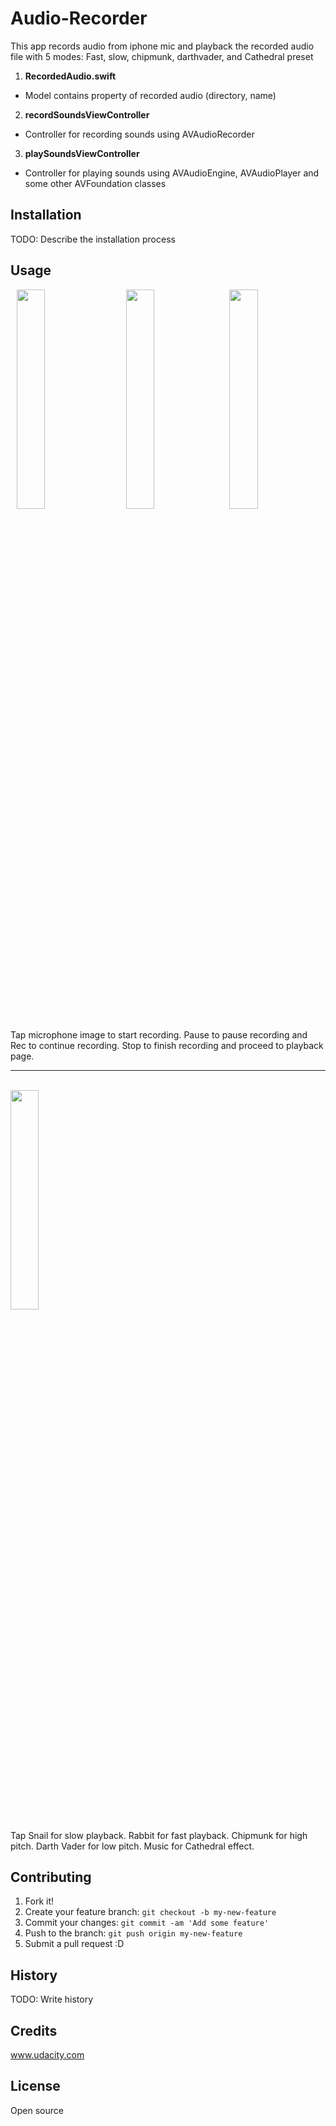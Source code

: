 # Audio-Recorder
This app records audio from iphone mic and playback the recorded audio file with 5 modes: 
Fast, slow, chipmunk, darthvader, and Cathedral preset

1. **RecordedAudio.swift**
  * Model contains property of recorded audio (directory, name)
2. **recordSoundsViewController**
  * Controller for recording sounds using AVAudioRecorder
3. **playSoundsViewController**
  * Controller for playing sounds using AVAudioEngine, AVAudioPlayer and some other AVFoundation classes


## Installation

TODO: Describe the installation process

## Usage
<img src="https://lh4.googleusercontent.com/jPEMMqQVpT5I8kz_f3AliFFCvah8V8QaEeT-BBnXVltZ2S9hT506SPQC5Na1sEdSWOedqKHunmoNnVU=w1291-h559" width="30%" height="30%" hspace="10px"/>
<img src="https://lh6.googleusercontent.com/LFWIACIltN82mcydALHojGMeWw0NZEzAXPB-kKSzNmn_ulYx6-akxQdi0p6lT6qsvrBAqfpACHJ82MM=w1291-h559" width="30%" height="30%" hspace="10px"/>
<img src="https://lh5.googleusercontent.com/EiVvtr4jxYqwbp82DFL2RQIV6aPgcfCA_Q9iLMpviwvPLyK-nlUSg1IdffNZrHTO9wivT9huuLmWyrU=w1291-h559" width="30%" height="30%" />

Tap microphone image to start recording. 
Pause to pause recording and Rec to continue recording. 
Stop to finish recording and proceed to playback page. 

 ---
 </br>
<img src="https://lh6.googleusercontent.com/-VLUsT-egbGy_JzzsJI20SWhawlWbU0EsAa2U-K7WXjzlE98daQGu5XK8X4yCFOezp1SvWpxtKScuY8=w1291-h559" width="30%" height="30%"/>

Tap Snail for slow playback.
Rabbit for fast playback. 
Chipmunk for high pitch. 
Darth Vader for low pitch. 
Music for Cathedral effect.

## Contributing

1. Fork it!
2. Create your feature branch: `git checkout -b my-new-feature`
3. Commit your changes: `git commit -am 'Add some feature'`
4. Push to the branch: `git push origin my-new-feature`
5. Submit a pull request :D

## History

TODO: Write history

## Credits

www.udacity.com

## License

Open source
